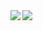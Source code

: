 <a href="https://github.com/anuraghazra/github-readme-stats">
  <img align="left" src="https://github-readme-stats.vercel.app/api?username=787B-R26B&count_private=true&show_icons=true&theme=prussian" />
</a>
<a href="https://github.com/anuraghazra/github-readme-stats">
  <img align="left" src="https://github-readme-stats.vercel.app/api/top-langs/?username=787B-R26B&theme=prussian" />
</a>
